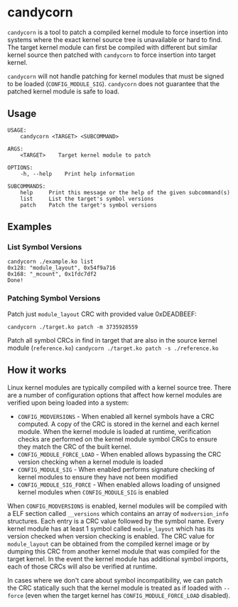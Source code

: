 # candycorn
`candycorn` is a tool to patch a compiled kernel module to force insertion into systems where the exact kernel source tree is unavailable or hard to find. The target kernel module can first be compiled with different but similar kernel source then patched with `candycorn` to force insertion into target kernel.

`candycorn` will not handle patching for kernel modules that must be signed to be loaded (`CONFIG_MODULE_SIG`). `candycorn` does not guarantee that the patched kernel module is safe to load.

## Usage
```
USAGE:
    candycorn <TARGET> <SUBCOMMAND>

ARGS:
    <TARGET>    Target kernel module to patch

OPTIONS:
    -h, --help    Print help information

SUBCOMMANDS:
    help     Print this message or the help of the given subcommand(s)
    list     List the target's symbol versions
    patch    Patch the target's symbol versions
```

## Examples
### List Symbol Versions
```
candycorn ./example.ko list
0x128: "module_layout", 0x54f9a716
0x168: "_mcount", 0x1fdc7df2
Done!
```

### Patching Symbol Versions
Patch just `module_layout` CRC with provided value 0xDEADBEEF:

`candycorn ./target.ko patch -m 3735928559`

Patch all symbol CRCs in find in target that are also in the source kernel module (`reference.ko`)
`candycorn ./target.ko patch -s ./reference.ko`

## How it works
Linux kernel modules are typically compiled with a kernel source tree. There are a number of configuration options that affect how kernel modules are verified upon being loaded into a system:
* `CONFIG_MODVERSIONS` - When enabled all kernel symbols have a CRC computed. A copy of the CRC is stored in the kernel and each kernel module. When the kernel module is loaded at runtime, verification checks are performed on the kernel module symbol CRCs to ensure they match the CRC of the built kernel.
* `CONFIG_MODULE_FORCE_LOAD` - When enabled allows bypassing the CRC version checking when a kernel module is loaded
* `CONFIG_MODULE_SIG` - When enabled performs signature checking of kernel modules to ensure they have not been modified
* `CONFIG_MODULE_SIG_FORCE` - When enabled allows loading of unsigned kernel modules when `CONFIG_MODULE_SIG` is enabled

When `CONFIG_MODVERSIONS` is enabled, kernel modules will be compiled with a ELF section called `__versions` which contains an array of `modversion_info` structures. Each entry is a CRC value followed by the symbol name. Every kernel module has at least 1 symbol called `module_layout` which has its version checked when version checking is enabled. The CRC value for `module_layout` can be obtained from the compiled kernel image or by dumping this CRC from another kernel module that was compiled for the target kernel. In the event the kernel module has additional symbol imports, each of those CRCs will also be verified at runtime.

In cases where we don't care about symbol incompatibility, we can patch the CRC statically such that the kernel module is treated as if loaded with `--force` (even when the target kernel has `CONFIG_MODULE_FORCE_LOAD` disabled).


